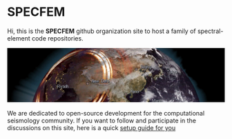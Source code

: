 # SPECFEM

Hi, this is the **SPECFEM** github organization site to host a family of spectral-element code repositories. 

![Earth](../figures/earth_banner.jpg "Earth")

We are dedicated to open-source development for the computational seismology community. If you want to follow and participate in the discussions on this site, here is a quick [setup guide for you](docs/specfem_discussions.pdf)




